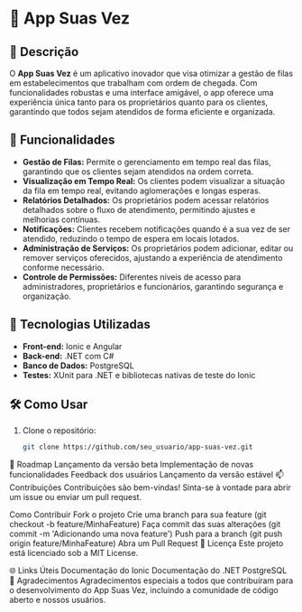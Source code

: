 # 🚦 App Suas Vez

## 📖 Descrição

O **App Suas Vez** é um aplicativo inovador que visa otimizar a gestão de filas em estabelecimentos que trabalham com ordem de chegada. Com funcionalidades robustas e uma interface amigável, o app oferece uma experiência única tanto para os proprietários quanto para os clientes, garantindo que todos sejam atendidos de forma eficiente e organizada.

## 🎯 Funcionalidades

- **Gestão de Filas:** Permite o gerenciamento em tempo real das filas, garantindo que os clientes sejam atendidos na ordem correta.
- **Visualização em Tempo Real:** Os clientes podem visualizar a situação da fila em tempo real, evitando aglomerações e longas esperas.
- **Relatórios Detalhados:** Os proprietários podem acessar relatórios detalhados sobre o fluxo de atendimento, permitindo ajustes e melhorias contínuas.
- **Notificações:** Clientes recebem notificações quando é a sua vez de ser atendido, reduzindo o tempo de espera em locais lotados.
- **Administração de Serviços:** Os proprietários podem adicionar, editar ou remover serviços oferecidos, ajustando a experiência de atendimento conforme necessário.
- **Controle de Permissões:** Diferentes níveis de acesso para administradores, proprietários e funcionários, garantindo segurança e organização.

## 📱 Tecnologias Utilizadas

- **Front-end:** Ionic e Angular
- **Back-end:** .NET com C#
- **Banco de Dados:** PostgreSQL
- **Testes:** XUnit para .NET e bibliotecas nativas de teste do Ionic

## 🛠️ Como Usar

1. Clone o repositório:
   ```bash
   git clone https://github.com/seu_usuario/app-suas-vez.git

📅 Roadmap
 Lançamento da versão beta
 Implementação de novas funcionalidades
 Feedback dos usuários
 Lançamento da versão estável
📫 Contribuições
Contribuições são bem-vindas! Sinta-se à vontade para abrir um issue ou enviar um pull request.

Como Contribuir
Fork o projeto
Crie uma branch para sua feature (git checkout -b feature/MinhaFeature)
Faça commit das suas alterações (git commit -m 'Adicionando uma nova feature')
Push para a branch (git push origin feature/MinhaFeature)
Abra um Pull Request
📄 Licença
Este projeto está licenciado sob a MIT License.

🌐 Links Úteis
Documentação do Ionic
Documentação do .NET
PostgreSQL
🎉 Agradecimentos
Agradecimentos especiais a todos que contribuíram para o desenvolvimento do App Suas Vez, incluindo a comunidade de código aberto e nossos usuários.

